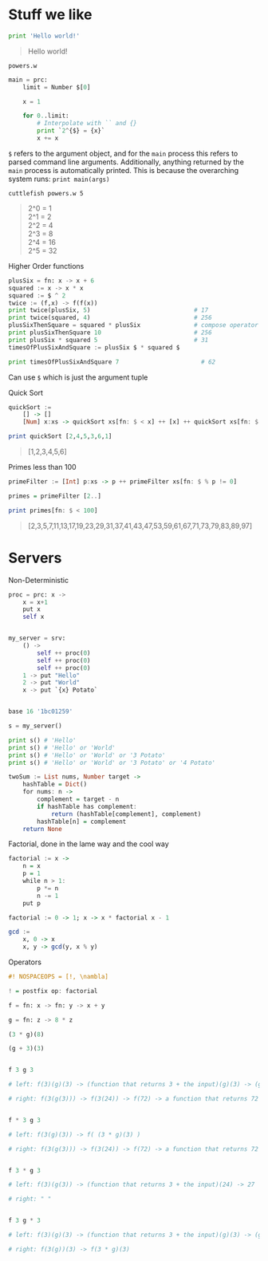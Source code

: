 # Stuff we like

```python
print 'Hello world!'
```

> Hello world!

`powers.w`

```python
main = prc:
    limit = Number $[0]

    x = 1

    for 0..limit:
        # Interpolate with `` and {}
        print `2^{$} = {x}`
        x += x
```

`$` refers to the argument object, and for the `main` process this refers to parsed command line arguments. Additionally, anything returned by the `main` process is automatically printed. This is because the overarching system runs: `print main(args)`

`cuttlefish powers.w 5`

> 2^0 = 1  
> 2^1 = 2  
> 2^2 = 4  
> 2^3 = 8  
> 2^4 = 16  
> 2^5 = 32

Higher Order functions

```python
plusSix = fn: x -> x + 6
squared := x -> x * x
squared := $ ^ 2
twice := (f,x) -> f(f(x))
print twice(plusSix, 5)                             # 17
print twice(squared, 4)                             # 256
plusSixThenSquare = squared * plusSix               # compose operator
print plusSixThenSquare 10                          # 256
print plusSix * squared 5                           # 31
timesOfPlusSixAndSquare := plusSix $ * squared $

print timesOfPlusSixAndSquare 7                       # 62
```

Can use `$` which is just the argument tuple

Quick Sort

```hs
quickSort :=
    [] -> []
    [Num] x:xs -> quickSort xs[fn: $ < x] ++ [x] ++ quickSort xs[fn: $ >= x]

print quickSort [2,4,5,3,6,1]
```

> [1,2,3,4,5,6]

Primes less than 100

```hs
primeFilter := [Int] p:xs -> p ++ primeFilter xs[fn: $ % p != 0]

primes = primeFilter [2..]

print primes[fn: $ < 100]
```

> [2,3,5,7,11,13,17,19,23,29,31,37,41,43,47,53,59,61,67,71,73,79,83,89,97]

# Servers

Non-Deterministic

```py
proc = prc: x ->
    x = x+1
    put x
    self x


my_server = srv:
    () ->
        self ++ proc(0)
        self ++ proc(0)
        self ++ proc(0)
    1 -> put "Hello"
    2 -> put "World"
    x -> put `{x} Potato`


base 16 '1bc01259'

s = my_server()

print s() # 'Hello'
print s() # 'Hello' or 'World'
print s() # 'Hello' or 'World' or '3 Potato'
print s() # 'Hello' or 'World' or '3 Potato' or '4 Potato'
```

```hs
twoSum := List nums, Number target ->
    hashTable = Dict()
    for nums: n ->
        complement = target - n
        if hashTable has complement:
            return (hashTable[complement], complement)
        hashTable[n] = complement
    return None
```

Factorial, done in the lame way and the cool way

```hs
factorial := x ->
    n = x
    p = 1
    while n > 1:
        p *= n
        n -= 1
    put p

factorial := 0 -> 1; x -> x * factorial x - 1
```

```hs
gcd :=
    x, 0 -> x
    x, y -> gcd(y, x % y)
```

Operators

```hs
#! NOSPACEOPS = [!, \nambla]

! = postfix op: factorial
```

```py
f = fn: x -> fn: y -> x + y

g = fn: z -> 8 * z

(3 * g)(8)

(g + 3)(3)


f 3 g 3

# left: f(3)(g)(3) -> (function that returns 3 + the input)(g)(3) -> (g + 3)(3)

# right: f(3(g(3))) -> f(3(24)) -> f(72) -> a function that returns 72 + the input


f * 3 g 3

# left: f(3(g)(3)) -> f( (3 * g)(3) )

# right: f(3(g(3))) -> f(3(24)) -> f(72) -> a function that returns 72 + the input


f 3 * g 3

# left: f(3)(g(3)) -> (function that returns 3 + the input)(24) -> 27

# right: " "


f 3 g * 3

# left: f(3)(g)(3) -> (function that returns 3 + the input)(g)(3) -> (g + 3)(3)

# right: f(3(g))(3) -> f(3 * g)(3)
```
